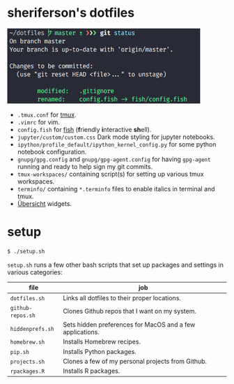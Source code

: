 # sheriferson's dotfiles

![](screenshot.png)

- `.tmux.conf` for [tmux](https://tmux.github.io/ "tmux").
- `.vimrc` for vim.
- `config.fish` for [fish](http://fishshell.com/ "fish shell") (**f**riendly **i**nteractive **sh**ell).
- `jupyter/custom/custom.css` Dark mode styling for jupyter notebooks.
- `ipython/profile_default/ipython_kernel_config.py` for some python notebook configuration.
- `gnupg/gpg.config` and `gnupg/gpg-agent.config` for having `gpg-agent` running and ready to help sign my git commits.
- `tmux-workspaces/` containing script(s) for setting up various tmux workspaces.
- `terminfo/` containing `*.terminfo` files to enable italics in terminal and tmux.
- [Übersicht](http://tracesof.net/uebersicht/) widgets.

# setup

```bash
$ ./setup.sh
```

`setup.sh` runs a few other bash scripts that set up packages and settings in various categories:

| file              | job                                                       |
|-------------------|-----------------------------------------------------------|
| `dotfiles.sh`     | Links all dotfiles to their proper locations.             |
| `github-repos.sh` | Clones Github repos that I want on my system.             |
| `hiddenprefs.sh`  | Sets hidden preferences for MacOS and a few applications. |
| `homebrew.sh`     | Installs Homebrew recipes.                                |
| `pip.sh`          | Installs Python packages.                                 |
| `projects.sh`     | Clones a few of my personal projects from Github.         |
| `rpackages.R`     | Installs R packages.                                      |
